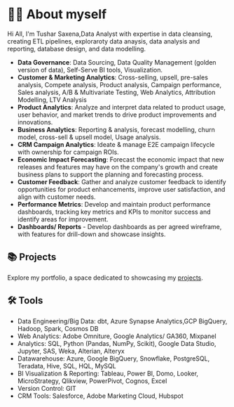 # 🙋‍♂️ About myself


Hi All, I'm Tushar Saxena,Data Analyst with expertise in data cleansing, creating ETL pipelines, exploraroty data anaysis, data analysis and reporting, database design, and data modelling.

-	**Data Governance**: Data Sourcing, Data Quality Management (golden version of data), Self-Serve BI tools, Visualization.
-	**Customer & Marketing Analytics**: Cross-selling, upsell, pre-sales analysis, Compete analysis, Product analysis, Campaign performance, Sales analysis, A/B & Multivariate Testing, Web Analytics, Attribution Modelling, LTV Analysis
-	**Product Analytics**: Analyze and interpret data related to product usage, user behavior, and market trends to drive product improvements and innovations.
-	**Business Analytics**: Reporting & analysis, forecast modelling, churn model, cross-sell & upsell model, Usage analysis.
-	**CRM Campaign Analytics**: Ideate & manage E2E campaign lifecycle with ownership for campaign ROIs.
-	**Economic Impact Forecasting**: Forecast the economic impact that new releases and features may have on the company's growth and create business plans to support the planning and forecasting process.
-	**Customer Feedback**: Gather and analyze customer feedback to identify opportunities for product enhancements, improve user satisfaction, and align with customer needs.
-	**Performance Metrics**: Develop and maintain product performance dashboards, tracking key metrics and KPIs to monitor success and identify areas for improvement.
- **Dashboards/ Reports** -  Develop dashboards as per agreed wireframe, with features for drill-down and showcase insights.


## 📚 Projects

Explore my portfolio, a space dedicated to showcasing my [projects](https://github.com/tusharkumarsaxena/data_portfolio#readme).


## 🛠️ Tools

- Data Engineering/Big Data: dbt, Azure Synapse Analytics,GCP BigQuery, Hadoop, Spark, Cosmos DB
- Web Analytics: Adobe Omniture, Google Analytics/ GA360, Mixpanel
- Analytics: SQL, Python (Pandas, NumPy,  Scikit), Google Data Studio, Jupyter, SAS, Weka, Alterian, Alteryx
- Datawarehouse: Azure, Google BigQuery, Snowflake, PostgreSQL, Teradata, Hive, SQL, HQL, MySQL 
- BI Visualization & Reporting: Tableau, Power BI, Domo, Looker, MicroStrategy, Qlikview, PowerPivot, Cognos, Excel
- Version Control: GIT
- CRM Tools: Salesforce, Adobe Marketing Cloud, Hubspot
